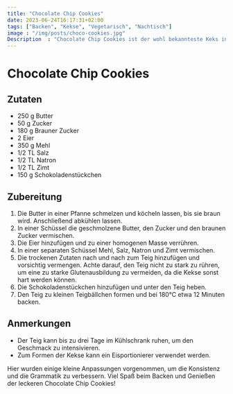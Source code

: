 ```yaml
---
title: "Chocolate Chip Cookies"
date: 2023-06-24T16:17:31+02:00
tags: ["Backen", "Kekse", "Vegetarisch", "Nachtisch"]
image : "/img/posts/choco-cookies.jpg"
Description  : "Chocolate Chip Cookies ist der wohl bekannteste Keks in Amerika"
---
```

# Chocolate Chip Cookies
## Zutaten
- 250 g Butter
- 50 g Zucker
- 180 g Brauner Zucker
- 2 Eier
- 350 g Mehl
- 1/2 TL Salz
- 1/2 TL Natron
- 1/2 TL Zimt
- 150 g Schokoladenstückchen

## Zubereitung
1. Die Butter in einer Pfanne schmelzen und köcheln lassen, bis sie braun wird. Anschließend abkühlen lassen.
2. In einer Schüssel die geschmolzene Butter, den Zucker und den braunen Zucker vermischen.
3. Die Eier hinzufügen und zu einer homogenen Masse verrühren.
4. In einer separaten Schüssel Mehl, Salz, Natron und Zimt vermischen.
5. Die trockenen Zutaten nach und nach zum Teig hinzufügen und vorsichtig vermengen. Achte darauf, den Teig nicht zu stark zu rühren, um eine zu starke Glutenausbildung zu vermeiden, da die Kekse sonst hart werden können.
6. Die Schokoladenstückchen hinzufügen und unter den Teig heben.
7. Den Teig zu kleinen Teigbällchen formen und bei 180°C etwa 12 Minuten backen.

## Anmerkungen
- Der Teig kann bis zu drei Tage im Kühlschrank ruhen, um den Geschmack zu intensivieren.
- Zum Formen der Kekse kann ein Eisportionierer verwendet werden.

Hier wurden einige kleine Anpassungen vorgenommen, um die Konsistenz und die Grammatik zu verbessern. Viel Spaß beim Backen und Genießen der leckeren Chocolate Chip Cookies!